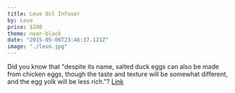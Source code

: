 ```yaml
---
title: Levo Oil Infuser
by: Levo
price: $200
theme: near-black
date: "2015-05-06T23:46:37.121Z"
image: "./levo.jpg"
---
```


Did you know that "despite its name, salted duck eggs can also be made from
chicken eggs, though the taste and texture will be somewhat different, and the
egg yolk will be less rich."? [Link](http://en.wikipedia.org/wiki/Salted_duck_egg)